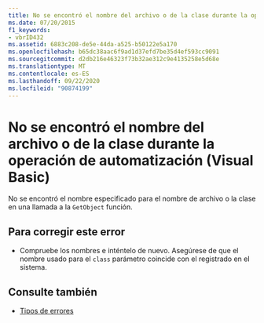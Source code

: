 ```yaml
---
title: No se encontró el nombre del archivo o de la clase durante la operación de Automation
ms.date: 07/20/2015
f1_keywords:
- vbrID432
ms.assetid: 6883c208-de5e-44da-a525-b50122e5a170
ms.openlocfilehash: b65dc38aac6f9ad1d37efd7be35d4ef593cc9091
ms.sourcegitcommit: d2db216e46323f73b32ae312c9e4135258e5d68e
ms.translationtype: MT
ms.contentlocale: es-ES
ms.lasthandoff: 09/22/2020
ms.locfileid: "90874199"
---
```

# <a name="file-name-or-class-name-not-found-during-automation-operation-visual-basic"></a>No se encontró el nombre del archivo o de la clase durante la operación de automatización (Visual Basic)

No se encontró el nombre especificado para el nombre de archivo o la clase en una llamada a la `GetObject` función.  
  
## <a name="to-correct-this-error"></a>Para corregir este error  
  
- Compruebe los nombres e inténtelo de nuevo. Asegúrese de que el nombre usado para el `class` parámetro coincide con el registrado en el sistema.  
  
## <a name="see-also"></a>Consulte también

- [Tipos de errores](../../programming-guide/language-features/error-types.md)
